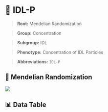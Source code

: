 # 🧪 IDL-P

> **Root:** Mendelian Randomization

> **Group:** Concentration  

> **Subgroup:** IDL

> **Phenotype:** Concentration of IDL Particles  

> **Abbreviations:** `IDL-P`

## 🧬 Mendelian Randomization  

<img src="/MR/Figures/Inverse/IDLhengxianP.png"/>


## 📊 Data Table


<CsvTableMRI src="/MR_Data/Inverse/IDLhengxianP.csv"/>
